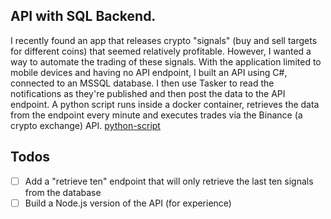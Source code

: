 ## API with SQL Backend.
I recently found an app that releases crypto "signals" (buy and sell targets for different coins) that seemed relatively profitable. However, I wanted a way to automate the trading of these signals.
With the application limited to mobile devices and having no API endpoint, I built an API using C#, connected to an MSSQL database. 
I then use Tasker to read the notifications as they're published and then post the data to the API endpoint.
A python script runs inside a docker container, retrieves the data from the endpoint every minute and executes trades via the Binance (a crypto exchange) API. [python-script](https://github.com/callumw-k/signals-python-binance)

## Todos
- [ ] Add a "retrieve ten" endpoint that will only retrieve the last ten signals from the database
- [ ] Build a Node.js version of the API (for experience)
